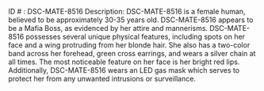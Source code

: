 ID # : DSC-MATE-8516
Description: DSC-MATE-8516 is a female human, believed to be approximately 30-35 years old. DSC-MATE-8516 appears to be a Mafia Boss, as evidenced by her attire and mannerisms. DSC-MATE-8516 possesses several unique physical features, including spots on her face and a wing protruding from her blonde hair. She also has a two-color band across her forehead, green cross earrings, and wears a silver chain at all times. The most noticeable feature on her face is her bright red lips. Additionally, DSC-MATE-8516 wears an LED gas mask which serves to protect her from any unwanted intrusions or surveillance.